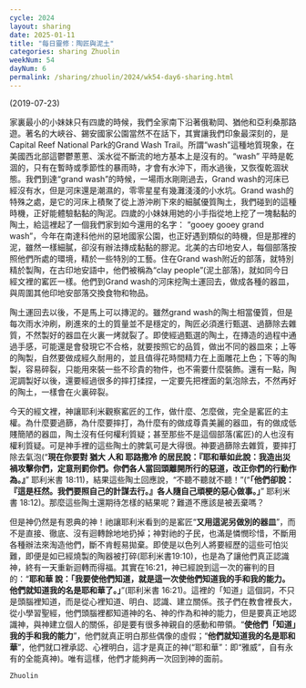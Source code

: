 ```yaml
---
cycle: 2024
layout: sharing
date: 2025-01-11
title: "每日靈修：陶匠與泥土"
categories: sharing Zhuolin
weekNum: 54
dayNum: 6
permalink: /sharing/zhuolin/2024/wk54-day6-sharing.html
---
```

(2019-07-23)

家裏最小的小妹妹只有四歲的時候，我們全家南下沿著俄勒岡、猶他和亞利桑那路遊。著名的大峽谷、錫安國家公園當然不在話下，其實讓我們印象最深刻的，是Capital Reef National Park的Grand Wash Trail。所謂“wash”這種地質現象，在美國西北部這鬱鬱蔥蔥、溪水從不斷流的地方基本上是沒有的。“wash” 平時是乾涸的，只有在暫時或季節性的暴雨時，才會有水沖下，雨水過後，又恢復乾涸狀態。我們到達“grand wash”的時候，一場雨水剛剛過去，Grand wash的河床已經沒有水，但是河床還是潮濕的，零零星星有幾灘淺淺的小水坑。Grand wash的特殊之處，是它的河床上積聚了從上游沖刷下來的細膩優質陶土，我們碰到的這種時機，正好能體驗黏黏的陶泥。四歲的小妹妹用她的小手指從地上挖了一塊黏黏的陶土，給這裡起了一個我們家到如今還用的名字： “gooey gooey grand wash”，今年在南達科他州的惡地國家公園，也正好遇到類似的時機，但是那裡的泥，雖然一樣細膩，卻沒有辦法摶成黏黏的膠泥。北美的古印地安人，每個部落按照他們所處的環境，精於一些特別的工藝。住在Grand wash附近的部落，就特別精於製陶，在古印地安語中，他們被稱為“clay people”(泥土部落)，就如同今日經文裡的窰匠一樣。他們到Grand wash的河床挖陶土運回去，做成各種的器皿，與周圍其他印地安部落交換食物和物品。  

陶土運回去以後，不是馬上可以摶泥的。雖然grand wash的陶土相當優質，但是每次雨水沖刷，刷進來的土的質量並不是穩定的，陶匠必須進行甄選、過篩除去雜質，不然製好的器皿在火裏一烤就裂了。即使經過甄選的陶土，在摶造的過程中通過手感，可能還是會發現它不合格，就要按照它的品質，做出不同的器皿來；上等的陶製，自然要做成經久耐用的，並且值得花時間精力在上面雕花上色；下等的陶製，容易碎裂，只能用來裝一些不珍貴的物件，也不需要什麼裝飾。還有一點，陶泥調製好以後，還要經過很多的摔打揉捏，一定要先把裡面的氣泡除去，不然再好的陶土，一樣會在火裏碎裂。  

今天的經文裡，神讓耶利米觀察窰匠的工作，做什麼、怎麼做，完全是窰匠的主權。為什麼要過篩，為什麼要摔打，為什麼有的做成尊貴美麗的器皿，有的做成低賤簡陋的器皿，陶土沒有任何權利質疑；甚至那些不是這個部落(窰匠)的人也沒有權利質疑。可是神手裡的這些陶土的脾氣可是大得很。神要過篩除去雜質，要摔打除去氣泡(“**現在你要對 猶大 人和 耶路撒冷 的居民說：『耶和華如此說：我造出災禍攻擊你們，定意刑罰你們。你們各人當回頭離開所行的惡道，改正你們的行動作為。』**” 耶利米書 18:11)，結果這些陶土回應說，“不聽不聽就不聽！”(“**「他們卻說：『這是枉然。我們要照自己的計謀去行。』各人隨自己頑梗的惡心做事。」**” 耶利米書 18:12)。那麼這些陶土還期待怎樣的結果呢？難道不應該是被丟棄嗎？  

但是神仍然是有恩典的神！祂讓耶利米看到的是窰匠“**又用這泥另做別的器皿**”，而不是直接、徹底、沒有迴轉餘地地扔掉；神對祂的子民，也滿是憐憫珍惜，不斷用各種辦法來淘造他們，斷不肯輕易拋棄。即使是以色列人將要經歷的這些可怕災難，即便是如已經燒製的陶器被打碎(耶利米書19:10)，也是為了讓他們真正認識神，終有一天重新迴轉而得福。其實在16:21，神已經說到這一次的審判的目的：“**耶和華 說：「我要使他們知道，就是這一次使他們知道我的手和我的能力。他們就知道我的名是耶和華了。」**”(耶利米書 16:21)。這裡的「知道」這個詞，不只是頭腦裡知道，而是從心裡知道、明白、認識、建立關係。孩子們在教會裡長大，從小學習聖經，他們頭腦裡都知道神的名、神的作為和神的能力，但是要真正地認識神，與神建立個人的關係，卻是要有很多神親自的感動和帶領。“**使他們「知道」我的手和我的能力**”，他們就真正明白那些偶像的虛假；“**他們就知道我的名是耶和華**”，他們就口裡承認、心裡明白，這才是真正的神(“耶和華”：即“雅威”，自有永有的全能真神)。唯有這樣，他們才能夠再一次回到神的面前。  

`Zhuolin`  
